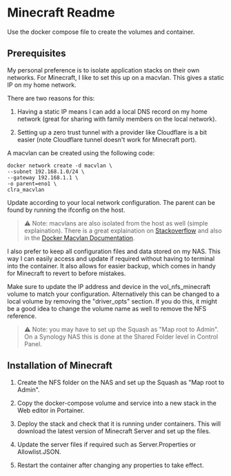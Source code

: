# Minecraft Readme

Use the docker compose file to create the volumes and container.

## Prerequisites

My personal preference is to isolate application stacks on their own networks.
For Minecraft, I like to set this up on a macvlan. This gives a static IP on my home network.

There are two reasons for this:

1) Having a static IP means I can add a local DNS record on my home network
(great for sharing with family members on the local network).

2) Setting up a zero trust tunnel with a provider like Cloudflare is a bit easier 
(note Cloudflare tunnel doesn't work for Minecraft port).

A macvlan can be created using the following code:

```
docker network create -d macvlan \
--subnet 192.168.1.0/24 \
--gateway 192.168.1.1 \
-o parent=eno1 \
clra_macvlan
```

Update according to your local network configuration. 
The parent can be found by running the ifconfig on the host.

> :warning: Note: macvlans are also isolated from the host as well (simple explaination). 
There is a great explaination on 
<a href="https://stackoverflow.com/questions/49600665/docker-macvlan-network-inside-container-is-not-reaching-to-its-own-host">Stackoverflow</a>
and also in the 
<a href="https://docs.docker.com/v17.09/engine/userguide/networking/get-started-macvlan/" rel="noreferrer" title="Docker Macvlan Documentation">Docker Macvlan Documentation</a>.

I also prefer to keep all configuration files and data stored on my NAS.
This way I can easily access and update if required without having to terminal into the container.
It also allows for easier backup, which comes in handy for Minecraft to revert to before mistakes.

Make sure to update the IP address and device in the vol_nfs_minecraft volume to match your configuration. 
Alternatively this can be changed to a local volume by removing the "driver_opts" section.
If you do this, it might be a good idea to change the volume name as well to remove the NFS reference.

> :warning: Note: you may have to set up the Squash as "Map root to Admin".
On a Synology NAS this is done at the Shared Folder level in Control Panel.

## Installation of Minecraft

1) Create the NFS folder on the NAS and set up the Squash as "Map root to Admin".

2) Copy the docker-compose volume and service into a new stack in the Web editor in Portainer.

3) Deploy the stack and check that it is running under containers. 
This will download the latest version of Minecraft Server and set up the files.

4) Update the server files if required such as Server.Properties or Allowlist.JSON.

5) Restart the container after changing any properties to take effect.

